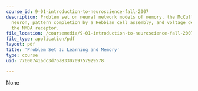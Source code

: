 ```yaml
---
course_id: 9-01-introduction-to-neuroscience-fall-2007
description: Problem set on neural network models of memory, the McCulloch-Pitts model
  neuron, pattern completion by a Hebbian cell assembly, and voltage dependence of
  the NMDA receptor.
file_location: /coursemedia/9-01-introduction-to-neuroscience-fall-2007/77600741adc3d76a8330709757929578_pset3.pdf
file_type: application/pdf
layout: pdf
title: 'Problem Set 3: Learning and Memory'
type: course
uid: 77600741adc3d76a8330709757929578

---
```

None